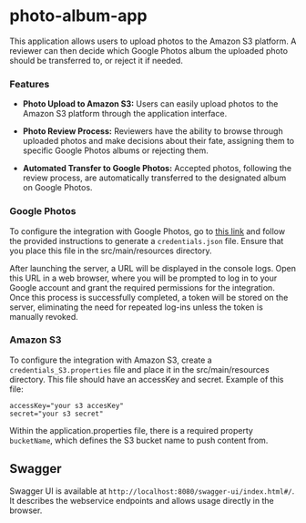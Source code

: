 # photo-album-app


This application allows users to upload photos to the Amazon S3 platform. A reviewer can then decide which Google Photos album the uploaded photo should be transferred to, or reject it if needed.

### Features

- **Photo Upload to Amazon S3:** Users can easily upload photos to the Amazon S3 platform through the application interface.

- **Photo Review Process:**
  Reviewers have the ability to browse through uploaded photos and make decisions about their fate, assigning them to specific Google Photos albums or rejecting them.

- **Automated Transfer to Google Photos:**
  Accepted photos, following the review process, are automatically transferred to the designated album on Google Photos.


### Google Photos 

To configure the integration with Google Photos, go to <a href='https://developers.google.com/photos/library/guides/get-started-java'>this link</a> 
and follow the provided instructions to generate a `credentials.json` file. Ensure that you place this file in the src/main/resources directory.

After launching the server, a URL will be displayed in the console logs. Open this URL in a web browser, where you will be prompted to log in to 
your Google account and grant the required permissions for the integration. Once this process is successfully completed, a token will be stored 
on the server, eliminating the need for repeated log-ins unless the token is manually revoked.

### Amazon S3

To configure the integration with Amazon S3, create a `credentials_S3.properties` file and place it in the src/main/resources directory.
This file should have an accessKey and secret. Example of this file:

```
accessKey="your s3 accesKey"
secret="your s3 secret"
```

Within the application.properties file, there is a required property `bucketName`, which defines the S3 bucket name
to push content from.

## Swagger

Swagger UI is available at `http://localhost:8080/swagger-ui/index.html#/`. It describes the webservice endpoints and allows usage directly in the browser.

